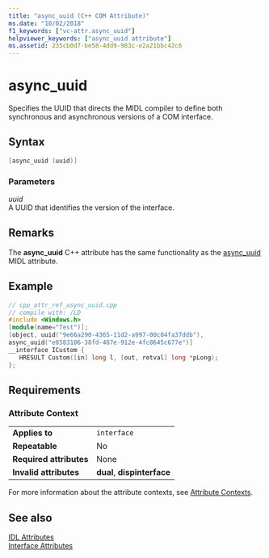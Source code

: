 ```yaml
---
title: "async_uuid (C++ COM Attribute)"
ms.date: "10/02/2018"
f1_keywords: ["vc-attr.async_uuid"]
helpviewer_keywords: ["async_uuid attribute"]
ms.assetid: 235cb0d7-be58-4dd9-983c-e2a21bbc42c6
---
```

# async_uuid

Specifies the UUID that directs the MIDL compiler to define both synchronous and asynchronous versions of a COM interface.

## Syntax

```cpp
[async_uuid (uuid)]
```

### Parameters

*uuid*<br/>
A UUID that identifies the version of the interface.

## Remarks

The **async_uuid** C++ attribute has the same functionality as the [async_uuid](/windows/desktop/Midl/async-uuid) MIDL attribute.

## Example

```cpp
// cpp_attr_ref_async_uuid.cpp
// compile with: /LD
#include <Windows.h>
[module(name="Test")];
[object, uuid("9e66a290-4365-11d2-a997-00c04fa37ddb"),
async_uuid("e8583106-38fd-487e-912e-4fc8645c677e")]
__interface ICustom {
   HRESULT Custom([in] long l, [out, retval] long *pLong);
};
```

## Requirements

### Attribute Context

|||
|-|-|
|**Applies to**|`interface`|
|**Repeatable**|No|
|**Required attributes**|None|
|**Invalid attributes**|**dual**, **dispinterface**|

For more information about the attribute contexts, see [Attribute Contexts](cpp-attributes-com-net.md#contexts).

## See also

[IDL Attributes](idl-attributes.md)<br/>
[Interface Attributes](interface-attributes.md)
